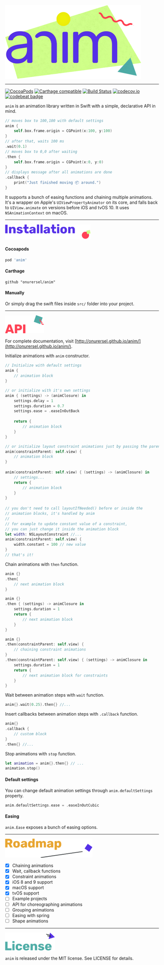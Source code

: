 <img src="img/logo.png" alt="anim: Swift animation library for iOS, tvOS and macOS." width="446">

-----
[![CocoaPods](https://img.shields.io/cocoapods/v/anim.svg)](https://cocoapods.org/pods/anim)
[![Carthage compatible](https://img.shields.io/badge/Carthage-compatible-4BC51D.svg?style=flat)](https://github.com/Carthage/Carthage)
[![Build Status](https://travis-ci.org/onurersel/anim.svg?branch=master)](https://travis-ci.org/onurersel/anim)
[![codecov.io](https://codecov.io/github/onurersel/anim/coverage.svg?branch=master)](https://codecov.io/github/onurersel/anim?branch=master)
[![codebeat badge](https://codebeat.co/badges/67e95eda-c701-43d0-921c-541a427750bd)](https://codebeat.co/projects/github-com-onurersel-anim)


`anim` is an animation library written in Swift with a simple, declarative API in mind.

```swift
// moves box to 100,100 with default settings
anim {
    self.box.frame.origin = CGPoint(x:100, y:100)
}
// after that, waits 100 ms
.wait(0.1)
// moves box to 0,0 after waiting
.then {
    self.box.frame.origin = CGPoint(x:0, y:0)
}
// displays message after all animations are done
.callback {
    print("Just finished moving 📦 around.")
}
```

It supports a bunch of easing functions and chaining multiple animations. It's a wrapper on Apple's `UIViewPropertyAnimator` on its core, and falls back to `UIView.animate` on versions before iOS and tvOS 10.
It uses `NSAnimationContext` on macOS.

---
<img src="img/installation.png" alt="Installation" width="280">

#### Cocoapods

```ruby
pod 'anim'
```

#### Carthage

```ogdl
github "onurersel/anim"
```

#### Manually

Or simply drag the swift files inside `src/` folder into your project.

---
<img src="img/api.png" alt="API" width="127">

For complete documentation, visit [http://onurersel.github.io/anim/](http://onurersel.github.io/anim/).

Initialize animations with `anim` constructor.

```swift
// Initialize with default settings
anim {
    // animation block
}
```

```swift
// or initialize with it's own settings
anim { (settings) -> (animClosure) in
    settings.delay = 1
    settings.duration = 0.7
    settings.ease = .easeInOutBack

    return {
        // animation block
    }
}
```

```swift
// or initialize layout constraint animations just by passing the parent view
anim(constraintParent: self.view) {
    // animation block
}

anim(constraintParent: self.view) { (settings) -> (animClosure) in
    // settings...
    return {
        // animation block
    }
}

// you don't need to call layoutIfNeeded() before or inside the
// animation blocks, it's handled by anim
//
// for example to update constant value of a constraint,
// you can just change it inside the animation block
let width: NSLayoutConstraint //...
anim(constraintParent: self.view) {
    width.constant = 100 // new value
}
// that's it!
```

Chain animations with `then` function.

```swift
anim {}
.then{
    // next animation block
}
```

```swift
anim {}
.then { (settings) -> animClosure in
    settings.duration = 1
    return {
        // next animation block
    }
}
```

```swift
anim {}
.then(constraintParent: self.view) {
    // chaining constraint animations
}
.then(constraintParent: self.view) { (settings) -> animClosure in
    settings.duration = 1
    return {
        // next animation block for constraints
    }
}
```

Wait between animation steps with `wait` function.

```swift
anim{}.wait(0.25).then{} //...
```

Insert callbacks between animation steps with `.callback` function.

```swift
anim{}
.callback {
    // custom block
}
.then{} //...
```

Stop animations with `stop` function.

```swift
let animation = anim{}.then{} // ...
animation.stop()
```

#### Default settings

You can change default animation settings through `anim.defaultSettings` property.

```swift
anim.defaultSettings.ease = .easeInOutCubic
```

#### Easing

`anim.Ease` exposes a bunch of easing options.

---
<img src="img/roadmap.png" alt="Roadmap" width="286">

- [x] Chaining animations
- [x] Wait, callback functions
- [x] Constraint animations
- [x] iOS 8 and 9 support
- [x] macOS support
- [x] tvOS support
- [ ] Example projects
- [ ] API for choreographing animations
- [ ] Grouping animations
- [ ] Easing with spring
- [ ] Shape animations

---
<img src="img/license.png" alt="License" width="163">

`anim` is released under the MIT license. See LICENSE for details.
